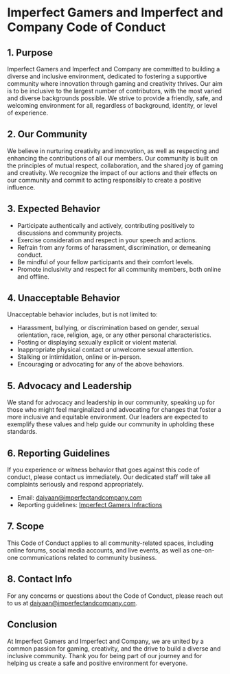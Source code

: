 # Imperfect Gamers and Imperfect and Company Code of Conduct

## 1. Purpose

Imperfect Gamers and Imperfect and Company are committed to building a diverse
and inclusive environment, dedicated to fostering a supportive community where
innovation through gaming and creativity thrives. Our aim is to be inclusive to
the largest number of contributors, with the most varied and diverse backgrounds
possible. We strive to provide a friendly, safe, and welcoming environment for
all, regardless of background, identity, or level of experience.

## 2. Our Community

We believe in nurturing creativity and innovation, as well as respecting and
enhancing the contributions of all our members. Our community is built on the
principles of mutual respect, collaboration, and the shared joy of gaming and
creativity. We recognize the impact of our actions and their effects on our
community and commit to acting responsibly to create a positive influence.

## 3. Expected Behavior

- Participate authentically and actively, contributing positively to discussions
  and community projects.
- Exercise consideration and respect in your speech and actions.
- Refrain from any forms of harassment, discrimination, or demeaning conduct.
- Be mindful of your fellow participants and their comfort levels.
- Promote inclusivity and respect for all community members, both online and
  offline.

## 4. Unacceptable Behavior

Unacceptable behavior includes, but is not limited to:

- Harassment, bullying, or discrimination based on gender, sexual orientation,
  race, religion, age, or any other personal characteristics.
- Posting or displaying sexually explicit or violent material.
- Inappropriate physical contact or unwelcome sexual attention.
- Stalking or intimidation, online or in-person.
- Encouraging or advocating for any of the above behaviors.

## 5. Advocacy and Leadership

We stand for advocacy and leadership in our community, speaking up for those who
might feel marginalized and advocating for changes that foster a more inclusive
and equitable environment. Our leaders are expected to exemplify these values
and help guide our community in upholding these standards.

## 6. Reporting Guidelines

If you experience or witness behavior that goes against this code of conduct,
please contact us immediately. Our dedicated staff will take all complaints
seriously and respond appropriately.

- Email: daiyaan@imperfectandcompany.com
- Reporting guidelines:
  [Imperfect Gamers Infractions](https://imperfectgamers.org/infractions)

## 7. Scope

This Code of Conduct applies to all community-related spaces, including online
forums, social media accounts, and live events, as well as one-on-one
communications related to community business.

## 8. Contact Info

For any concerns or questions about the Code of Conduct, please reach out to us
at daiyaan@imperfectandcompany.com.

## Conclusion

At Imperfect Gamers and Imperfect and Company, we are united by a common passion
for gaming, creativity, and the drive to build a diverse and inclusive
community. Thank you for being part of our journey and for helping us create a
safe and positive environment for everyone.
